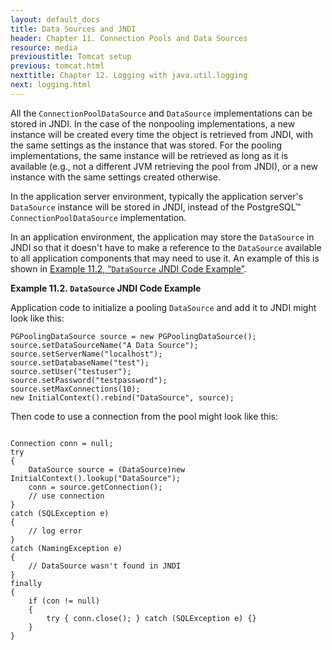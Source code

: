```yaml
---
layout: default_docs
title: Data Sources and JNDI
header: Chapter 11. Connection Pools and Data Sources
resource: media
previoustitle: Tomcat setup
previous: tomcat.html
nexttitle: Chapter 12. Logging with java.util.logging
next: logging.html
---
```


All the `ConnectionPoolDataSource` and `DataSource` implementations can be stored
in JNDI. In the case of the nonpooling implementations, a new instance will be
created every time the object is retrieved from JNDI, with the same settings as
the instance that was stored. For the pooling implementations, the same instance
will be retrieved as long as it is available (e.g., not a different JVM retrieving
the pool from JNDI), or a new instance with the same settings created otherwise.

In the application server environment, typically the application server's
`DataSource` instance will be stored in JNDI, instead of the PostgreSQL™
`ConnectionPoolDataSource` implementation.

In an application environment, the application may store the `DataSource` in JNDI
so that it doesn't have to make a reference to the `DataSource` available to all
application components that may need to use it. An example of this is shown in
[Example 11.2, “`DataSource` JNDI Code Example”](jndi.html#ds-jndi).

<a name="ds-jndi"></a>
**Example 11.2. `DataSource` JNDI Code Example**

Application code to initialize a pooling `DataSource` and add it to JNDI might
look like this:

`PGPoolingDataSource source = new PGPoolingDataSource();`  
`source.setDataSourceName("A Data Source");`  
`source.setServerName("localhost");`  
`source.setDatabaseName("test");`  
`source.setUser("testuser");`  
`source.setPassword("testpassword");`  
`source.setMaxConnections(10);`  
`new InitialContext().rebind("DataSource", source);`

Then code to use a connection from the pool might look like this:

<pre><code>
Connection conn = null;
try
{
    DataSource source = (DataSource)new InitialContext().lookup("DataSource");
    conn = source.getConnection();
    // use connection
}
catch (SQLException e)
{
    // log error
}
catch (NamingException e)
{
    // DataSource wasn't found in JNDI
}
finally
{
    if (con != null)
    {
        try { conn.close(); } catch (SQLException e) {}
    }
}
</code></pre>
